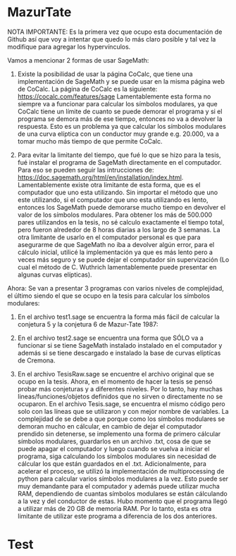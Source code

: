 # MazurTate

NOTA IMPORTANTE: Es la primera vez que ocupo esta documentación de Github así que voy a intentar que quedo lo más claro posible y tal vez la modifique para agregar los hypervínculos.

Vamos a mencionar 2 formas de usar SageMath:

1) Existe la posibilidad de usar la página CoCalc, que tiene una implementación de SageMath y se puede usar en la misma página web de CoCalc. La página de CoCalc es la siguiente: https://cocalc.com/features/sage
Lamentablemente esta forma no siempre va a funcionar para calcular los símbolos modulares, ya que CoCalc tiene un límite de cuanto se puede demorar el programa y si el programa se demora más de ese tiempo, entonces no va a devolver la respuesta. Esto es un problema ya que calcular los símbolos modulares de una curva elíptica con un conductor muy grande e.g. 20.000, va a tomar mucho más tiempo de que permite CoCalc.

2) Para evitar la limitante del tiempo, que fué lo que se hizo para la tesis, fué instalar el programa de SageMath directamente en el computador. Para eso se pueden seguir las intrucciones de: https://doc.sagemath.org/html/en/installation/index.html. Lamentablemente existe otra limitante de esta forma, que es el computador que uno esta utilizando. Sin importar el método que uno este utilizando, si el computador que uno esta utilizando es lento, entonces los SageMath puede demorarse mucho tiempo en devolver el valor de los símbolos modulares. Para obtener los más de 500.000 pares utilizandos en la tesis, no sé calculo exactamente el tiempo total, pero fueron alrededor de 8 horas diarias a los largo de 3 semanas. La otra limitante de usarlo en el computador personal es que para asegurarme de que SageMath no iba a devolver algún error, para el cálculo inicial, utilicé la implementación ya que es más lento pero a veces más seguro y se puede dejar el computador sin supervización (Lo cual el método de C. Wuthrich lamentablemente puede presentar en algunas curvas elípticas).


Ahora: Se van a presentar 3 programas con varios niveles de complejidad, el último siendo el que se ocupo en la tesis para calcular los símbolos modulares:

1) En el archivo test1.sage se encuentra la forma más fácil de calcular la conjetura 5 y la conjetura 6 de Mazur-Tate 1987:
   
2) En el archivo test2.sage se encuentra una forma que SÓLO va a funcionar si se tiene SageMath instalado instalado en el computador y además si se tiene descargado e instalado la base de curvas elíptícas de Cremona.

3) En el archivo TesisRaw.sage se encuentre el archivo original que se ocupo en la tesis. Ahora, en el momento de hacer la tesis se pensó probar más conjeturas y a diferentes niveles. Por lo tanto, hay muchas lineas/funciones/objetos definidos que no sirven o directamente no se ocuparon. En el archivo Tesis.sage, se encuentra el mismo código pero solo con las líneas que se utilizaron y con mejor nombre de variables. La complejidad de se debe a que porque como los símbolos modulares se demoran mucho en cálcular, en cambio de dejar el computador prendido sin detenerse, se implemento una forma de primero cálcular símbolos modulares, guardarlos en un archivo .txt, cosa de que se puede apagar el computador y luego cuando se vuelva a iniciar el programa, siga calculando los símbolos modulares sin necesidad de cálcular los que están guardados en el .txt. Adicionalmente, para acelerar el proceso, se utilizó la implementación de multiprocessing de python para calcular varios símbolos modulares a la vez. Esto puede ser muy demandante para el computador y además puede utilizar mucha RAM, dependiendo de cuantas símbolos modulares se están cálculando a la vez y del conductor de estas. Hubo momento que el programa llegó a utilizar más de 20 GB de memoria RAM. Por lo tanto, esta es otra limitante de utilizar este programa a diferencia de los dos anteriores.

# Test
